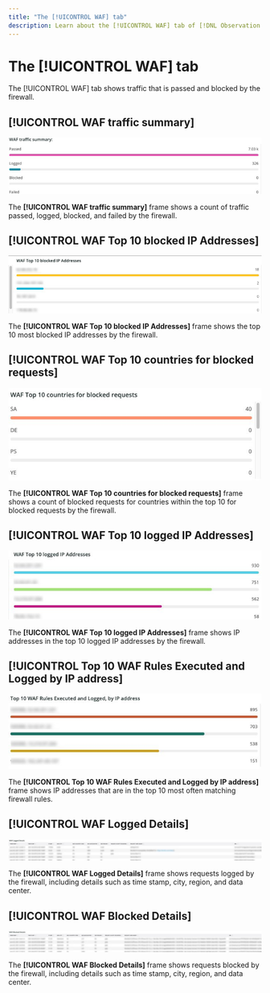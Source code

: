 ```yaml
---
title: "The [!UICONTROL WAF] tab"
description: Learn about the [!UICONTROL WAF] tab of [!DNL Observation for Adobe Commerce].
---
```

# The [!UICONTROL WAF] tab

The [!UICONTROL WAF] tab shows traffic that is passed and blocked by the firewall.

## [!UICONTROL WAF traffic summary]

![WAF traffic summary](../../assets/tools/waf-1.png)

The **[!UICONTROL WAF traffic summary]** frame shows a count of traffic passed, logged, blocked, and failed by the firewall.

## [!UICONTROL WAF Top 10 blocked IP Addresses]

![WAF top 10 blocked IP addresses](../../assets/tools/waf-2.png)

The **[!UICONTROL WAF Top 10 blocked IP Addresses]** frame shows the top 10 most blocked IP addresses by the firewall.

## [!UICONTROL WAF Top 10 countries for blocked requests]

![WAF top 10 countries for blocked requests](../../assets/tools/waf-3.jpg)

The **[!UICONTROL WAF Top 10 countries for blocked requests]** frame shows a count of blocked requests for countries within the top 10 for blocked requests by the firewall.

## [!UICONTROL WAF Top 10 logged IP Addresses]

![WAF top 10 logged IP addresses](../../assets/tools/waf-4.jpg)

The **[!UICONTROL WAF Top 10 logged IP Addresses]** frame shows IP addresses in the top 10 logged IP addresses by the firewall.

## [!UICONTROL Top 10 WAF Rules Executed and Logged by IP address]

![Top 10 WAF rules executed and logged by IP address](../../assets/tools/waf-5.jpg)

The **[!UICONTROL Top 10 WAF Rules Executed and Logged by IP address]** frame shows IP addresses that are in the top 10 most often matching firewall rules.

## [!UICONTROL WAF Logged Details]

![WAF logged details](../../assets/tools/waf-6.jpg)

The **[!UICONTROL WAF Logged Details]** frame shows requests logged by the firewall, including details such as time stamp, city, region, and data center.

## [!UICONTROL WAF Blocked Details]

![WAF blocked details](../../assets/tools/waf-7.jpg)

The **[!UICONTROL WAF Blocked Details]** frame shows requests blocked by the firewall, including details such as time stamp, city, region, and data center.
